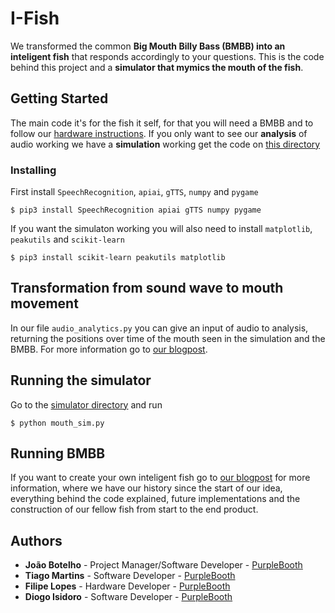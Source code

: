 # I-Fish

We transformed the common **Big Mouth Billy Bass (BMBB) into an inteligent fish** that responds accordingly to your questions.
This is the code behind this project and a **simulator that mymics the mouth of the fish**.

## Getting Started

The main code it's for the fish it self, for that you will need a BMBB and to follow our [hardware instructions]().
If you only want to see our **analysis** of audio working we have a **simulation** working get the code on [this directory](https://github.com/joaoabotelho/I-Fish/tree/master/simulator)

### Installing

First install `SpeechRecognition`, `apiai`, `gTTS`, `numpy` and `pygame`
```
$ pip3 install SpeechRecognition apiai gTTS numpy pygame
```

If you want the simulaton working you will also need to install `matplotlib`, `peakutils` and `scikit-learn` 
```
$ pip3 install scikit-learn peakutils matplotlib 
```

## Transformation from sound wave to mouth movement

In our file `audio_analytics.py` you can give an input of audio to analysis, returning the positions over time of the mouth seen in the simulation and the BMBB.
For more information go to [our blogpost]().

## Running the simulator

Go to the [simulator directory](https://github.com/joaoabotelho/I-Fish/tree/master/simulator) and run
```
$ python mouth_sim.py
```

## Running BMBB

If you want to create your own inteligent fish go to [our blogpost]() for more information, where we have our history since the start of our idea, everything behind the code explained, future implementations and the construction of our fellow fish from start to the end product.

## Authors

* **João Botelho** - Project Manager/Software Developer - [PurpleBooth](https://github.com/joaoabotelho)
* **Tiago Martins** - Software Developer - [PurpleBooth](https://github.com/tmartins1)
* **Filipe Lopes** - Hardware Developer - [PurpleBooth](https://github.com/erbarbar)
* **Diogo Isidoro** - Software Developer - [PurpleBooth](https://github.com/diogo8)
